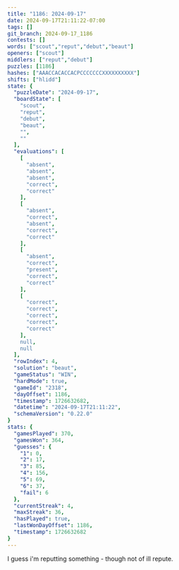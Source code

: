 ```yaml
---
title: "1186: 2024-09-17"
date: 2024-09-17T21:11:22-07:00
tags: []
git_branch: 2024-09-17_1186
contests: []
words: ["scout","reput","debut","beaut"]
openers: ["scout"]
middlers: ["reput","debut"]
puzzles: [1186]
hashes: ["AAACCACACCACPCCCCCCCXXXXXXXXXX"]
shifts: ["hlidd"]
state: {
  "puzzleDate": "2024-09-17",
  "boardState": [
    "scout",
    "reput",
    "debut",
    "beaut",
    "",
    ""
  ],
  "evaluations": [
    [
      "absent",
      "absent",
      "absent",
      "correct",
      "correct"
    ],
    [
      "absent",
      "correct",
      "absent",
      "correct",
      "correct"
    ],
    [
      "absent",
      "correct",
      "present",
      "correct",
      "correct"
    ],
    [
      "correct",
      "correct",
      "correct",
      "correct",
      "correct"
    ],
    null,
    null
  ],
  "rowIndex": 4,
  "solution": "beaut",
  "gameStatus": "WIN",
  "hardMode": true,
  "gameId": "2318",
  "dayOffset": 1186,
  "timestamp": 1726632682,
  "datetime": "2024-09-17T21:11:22",
  "schemaVersion": "0.22.0"
}
stats: {
  "gamesPlayed": 370,
  "gamesWon": 364,
  "guesses": {
    "1": 0,
    "2": 17,
    "3": 85,
    "4": 156,
    "5": 69,
    "6": 37,
    "fail": 6
  },
  "currentStreak": 4,
  "maxStreak": 36,
  "hasPlayed": true,
  "lastWonDayOffset": 1186,
  "timestamp": 1726632682
}
---
```

<!-- more -->
I guess i'm reputting something - though not of ill repute. 
